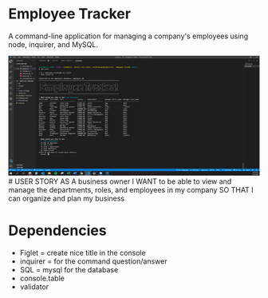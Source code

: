 # Employee Tracker
A command-line application for managing a company's employees using node, inquirer, and MySQL.

<img src='images\screenshot.PNG' alt="Employee Tracker" width="512" height="240">
# USER STORY
AS A business owner
I WANT to be able to view and manage the departments, roles, and employees in my company
SO THAT I can organize and plan my business

# Dependencies
- Figlet = create nice title in the console
- inquirer = for the command question/answer
- SQL = mysql for the database
- console.table
- validator
